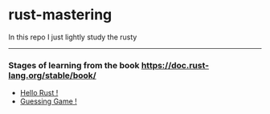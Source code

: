 # rust-mastering

 In this repo I just lightly study the rusty

---

### Stages of learning from the book https://doc.rust-lang.org/stable/book/
- [Hello Rust !](/hello_rust)
- [Guessing Game !](/guessing_game)